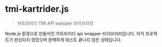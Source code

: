 # tmi-kartrider.js

> 카트라이더 TMI API warpper 라이브러리

Node.js 환경으로 만들어진 카트라이더 api wrapper 라이브러리입니다.
아직 프로젝트가 완성되지 않았으며
완벽하게 테스트 끝나지 않은 상태입니다.
